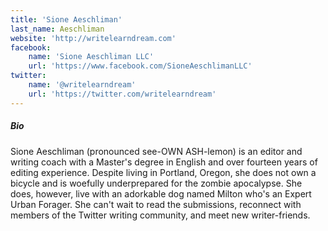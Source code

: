 ```yaml
---
title: 'Sione Aeschliman'
last_name: Aeschliman
website: 'http://writelearndream.com'
facebook:
    name: 'Sione Aeschliman LLC'
    url: 'https://www.facebook.com/SioneAeschlimanLLC'
twitter:
    name: '@writelearndream'
    url: 'https://twitter.com/writelearndream'
---
```


##### Bio

Sione Aeschliman (pronounced see-OWN ASH-lemon) is an editor and writing coach with a Master's degree in English and over fourteen years of editing experience. Despite living in Portland, Oregon, she does not own a bicycle and is woefully underprepared for the zombie apocalypse. She does, however, live with an adorkable dog named Milton who's an Expert Urban Forager. She can't wait to read the submissions, reconnect with members of the Twitter writing community, and meet new writer-friends.

